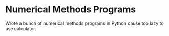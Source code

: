 # Numerical Methods Programs

Wrote a bunch of numerical methods programs in Python cause too lazy to use calculator.
